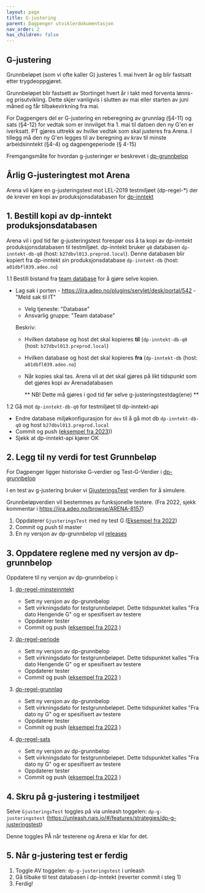```yaml
---
layout: page
title: G-justering
parent: Dagpenger utviklerdokumentasjon
nav_order: 2
has_children: false
---
```



## G-justering

Grunnbeløpet (som vi ofte kaller G) justeres 1. mai hvert år og blir fastsatt etter trygdeoppgjøret.

Grunnbeløpet blir fastsett av Stortinget hvert år i takt med forventa lønns- og prisutvikling. Dette skjer vanligvis i slutten av mai eller starten av juni måned og får tilbakevirkning fra mai.

For Dagpengers del er G-justering en reberegning av grunnlag (§4-11) og sats (§4-12) for vedtak som er innvilget fra 1. mai til datoen den ny G'en er iverksatt. PT gjøres uttrekk av hvilke vedtak som skal justeres fra Arena.
I tillegg må den ny G'en legges til av beregning av krav til minste arbeidsinntekt (§4-4) og dagpengeperiode (§ 4-15)

Fremgangsmåte for hvordan g-justeringer er beskrevet i [dp-grunnbelop](https://github.com/navikt/dp-grunnbelop#g-justering)

## Årlig G-justeringtest mot Arena

Arena vil kjøre en g-justeringstest mot LEL-2019 testmiljøet (dp-regel-*) der de krever en kopi av produksjonsdatabasen for [dp-inntekt](https://github.com/navikt/dp-inntekt)


## 1. Bestill kopi av dp-inntekt produksjonsdatabasen
    
Arena vil i god tid før g-justeringstest forespør oss å ta kopi av dp-inntekt produksjonsdatabasen til testmiljøet.
dp-inntekt bruker `q0` databasen `dp-inntekt-db-q0` (host: `b27dbvl013.preprod.local`). Denne databasen blir kopiert fra dp-inntekt sin produksjonsdatabase `dp-inntekt-db` (host: `a01dbfl039.adeo.no`)
    
1.1 Bestill bistand fra [team database](https://teamkatalog.nav.no/team/b6e266b0-9d76-480e-ae1f-585f04ace257) for å gjøre selve kopien. 
    
- Lag sak i porten - https://jira.adeo.no/plugins/servlet/desk/portal/542 - "Meld sak til IT" 
  - Velg tjeneste: "Database"
  - Ansvarlig gruppe: "Team database"
    
  Beskriv:
  - Hvilken database og host det skal kopieres **til** (`dp-inntekt-db-q0` (host: `b27dbvl013.preprod.local`)
  - Hvilken database og host det skal kopieres **fra** (`dp-inntekt-db` (host: `a01dbfl039.adeo.no`)
  - Når kopies skal tas. Arena vil at det skal gjøres på likt tidspunkt som det gjøres kopi av Arenadatabasen
   
    
    ** NB! Dette må gjøres i god tid før selve g-justeringstestdag(ene) **

1.2 Gå mot `dp-inntekt-db-q0` for testmiljøet til dp-inntekt-api

- Endre database miljøkonfigurasjon for `dev` til å gå mot db `dp-inntekt-db-q0` og host `b27dbvl013.preprod.local`
- Commit og push ([eksempel fra 2023](https://github.com/navikt/dp-inntekt/commit/5f4f569670ade07b2d0d6beb4c2f0c9c122a84af)))
- Sjekk at dp-inntekt-api kjører OK

## 2. Legg til ny verdi for test Grunnbeløp

  For Dagpenger ligger historiske G-verdier og Test-G-Verdier i [dp-grunnbelop](https://github.com/navikt/dp-grunnbelop) 
      
  I en test av g-justering bruker vi [GjusteringsTest](https://github.com/navikt/dp-grunnbelop/blob/dd33088904de28eac3ddf6edeb5374b33c31ad50/src/main/kotlin/no/nav/dagpenger/grunnbelop/Grunnbelop.kt#L10) verdien for å simulere. 
      
  Grunnbeløpverdien vil bestemmes av funksjonelle testere. (Fra 2022, sjekk kommentar i https://jira.adeo.no/browse/ARENA-8157)
    
   1. Oppdaterer `GjusteringsTest` med ny test G ([Eksempel fra 2022](https://github.com/navikt/dp-grunnbelop/commit/dd33088904de28eac3ddf6edeb5374b33c31ad50))
   2. Commit og push til master
   3. En ny versjon av dp-grunnbelop vil [releases](https://github.com/navikt/dp-grunnbelop/releases) 

## 3. Oppdatere reglene med ny versjon av dp-grunnbelop 

Oppdatere til ny versjon av dp-grunnbelop i: 

1. [dp-regel-minsteinntekt](https://github.com/navikt/dp-regel-minsteinntekt)

   - Sett ny versjon av dp-grunnbelop
   - Sett virkningsdato for testgrunnbeløpet. Dette tidspunktet kalles "Fra dato Hengende G" og er spesifisert av testere
   - Oppdaterer tester 
   - Commit og push ([eksempel fra 2023](https://github.com/navikt/dp-regel-minsteinntekt/commit/98d143dbb9eaaeda6902990b2b39d0fcbd3b0f91) )

2. [dp-regel-periode](https://github.com/navikt/dp-regel-periode)
   - Sett ny versjon av dp-grunnbelop
   - Sett virkningsdato for testgrunnbeløpet. Dette tidspunktet kalles "Fra dato Hengende G" og er spesifisert av testere
   - Oppdaterer tester
   - Commit og push ([eksempel fra 2023](https://github.com/navikt/dp-regel-periode/commit/19a1538243187830616a76262b650a8e3dd7c9a5) )

3. [dp-regel-grunnlag](https://github.com/navikt/dp-regel-grunnlag/)
   - Sett ny versjon av dp-grunnbelop
   - Sett virkningsdato for testgrunnbeløpet. Dette tidspunktet kalles "Fra dato ny G" og er spesifisert av testere
   - Oppdaterer tester
   - Commit og push ([eksempel fra 2023](https://github.com/navikt/dp-regel-grunnlag/commit/2c68224a3ae58e6694c34becedd27b17e8d4a966) )


4. [dp-regel-sats](https://github.com/navikt/dp-regel-sats/)
   - Sett ny versjon av dp-grunnbelop
   - Sett virkningsdato for testgrunnbeløpet. Dette tidspunktet kalles "Fra dato ny G" og er spesifisert av testere
   - Oppdaterer tester
   - Commit og push ([eksempel fra 2023](https://github.com/navikt/dp-regel-sats/commit/66cb81c11916e3fa492a5a8304adbef5450b9a9a) )


## 4. Skru på g-justering i testmiljøet

Selve `GjusteringsTest` toggles på via unleash toggelen: `dp-g-justeringstest`
(https://unleash.nais.io/#/features/strategies/dp-g-justeringstest)

Denne toggles PÅ når testerene og Arena er klar for det. 


## 5. Når g-justering test er ferdig

1. Toggle AV toggelen: `dp-g-justeringstest` i unleash
2. Gå tilbake til test databasen i dp-inntekt (reverter commit i steg 1)
3. Ferdig! 
